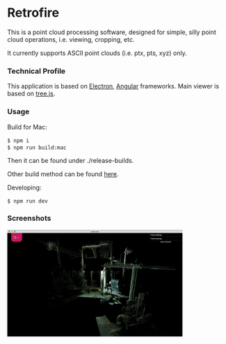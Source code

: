 # Retrofire

This is a point cloud processing software, designed for simple, silly point cloud operations, i.e. viewing, cropping, etc.

It currently supports ASCII point clouds (i.e. ptx, pts, xyz) only.

### Technical Profile
This application is based on [Electron](https://github.com/electron/electron), [Angular](https://github.com/angular/angular) frameworks. Main viewer is based on [tree.js](https://github.com/mrdoob/three.js).

### Usage
Build for Mac:
~~~
$ npm i
$ npm run build:mac
~~~
Then it can be found under ./release-builds.

Other build method can be found [here](https://www.christianengvall.se/electron-packager-tutorial/).

Developing:
~~~
$ npm run dev
~~~

### Screenshots
<img src="./img/sample.png" width="80%">